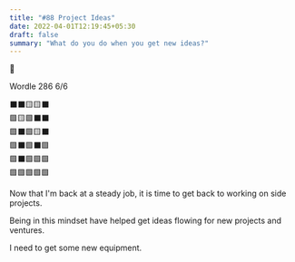 ```yaml
---
title: "#88 Project Ideas"
date: 2022-04-01T12:19:45+05:30
draft: false
summary: "What do you do when you get new ideas?"
---
```


🥲

Wordle 286 6/6

⬛⬛🟨🟨⬛\
🟩🟨🟩⬛⬛\
🟩⬛🟩🟨⬛\
🟩⬛🟩⬛🟩\
🟩⬛🟩🟩🟩\
🟩🟩🟩🟩🟩

Now that I'm back at a steady job, it is time to get back to working on side projects.

Being in this mindset have helped get ideas flowing for new projects and ventures.

I need to get some new equipment.

